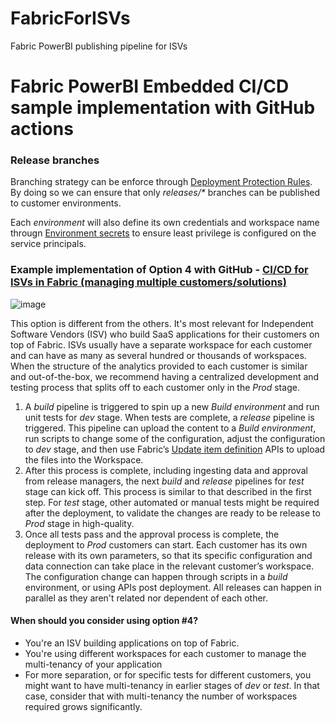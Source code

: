 # FabricForISVs
Fabric PowerBI publishing pipeline for ISVs


# Fabric PowerBI Embedded CI/CD sample implementation with GitHub actions

### Release branches

Branching strategy can be enforce through [Deployment Protection Rules](https://docs.github.com/en/actions/managing-workflow-runs-and-deployments/managing-deployments/managing-environments-for-deployment). By doing so we can ensure that only *releases/\** branches can be published to customer environments.

Each *environment* will also define its own credentials and workspace name througn [Environment secrets](https://docs.github.com/en/actions/managing-workflow-runs-and-deployments/managing-deployments/managing-environments-for-deployment#environment-secrets) to ensure least privilege is configured on the service principals.

### Example implementation of Option 4 with GitHub - [CI/CD for ISVs in Fabric (managing multiple customers/solutions)](https://learn.microsoft.com/en-us/fabric/cicd/manage-deployment#option-4---cicd-for-isvs-in-fabric-managing-multiple-customerssolutions)

![image](https://github.com/user-attachments/assets/826d4fc7-1894-4f7b-a7d0-c0b6aaa18006)


This option is different from the others. It's most relevant for Independent Software Vendors (ISV) who build SaaS applications for their customers on top of Fabric. ISVs usually have a separate workspace for each customer and can have as many as several hundred or thousands of workspaces. When the structure of the analytics provided to each customer is similar and out-of-the-box, we recommend having a centralized development and testing process that splits off to each customer only in the *Prod* stage.

1. A *build* pipeline is triggered to spin up a new *Build environment* and run unit tests for *dev* stage. When tests are complete, a *release* pipeline is triggered. This pipeline can upload the content to a *Build environment*, run scripts to change some of the configuration, adjust the configuration to *dev* stage, and then use Fabric’s [Update item definition](/rest/api/fabric/core/items/update-item) APIs to upload the files into the Workspace.
1. After this process is complete, including ingesting data and approval from release managers, the next *build* and *release* pipelines for *test* stage can kick off. This process is similar to that described in the first step. For *test* stage, other automated or manual tests might be required after the deployment, to validate the changes are ready to be release to *Prod* stage in high-quality.
1. Once all tests pass and the approval process is complete, the deployment to *Prod* customers can start. Each customer has its own release with its own parameters, so that its specific configuration and data connection can take place in the relevant customer’s workspace. The configuration change can happen through scripts in a *build* environment, or using APIs post deployment. All releases can happen in parallel as they aren't related nor dependent of each other.

#### When should you consider using option #4?

* You're an ISV building applications on top of Fabric.
* You're using different workspaces for each customer to manage the multi-tenancy of your application
* For more separation, or for specific tests for different customers, you might want to have multi-tenancy in earlier stages of *dev* or *test*. In that case, consider that with multi-tenancy the number of workspaces required grows significantly.
